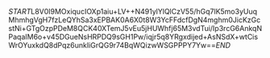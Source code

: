 $START$L8V0I9MOxiqucIOXp1aiu+LV++N491ylYlQlCzV55/hGq7lK5mo3yUuqMhmhgVgH7fzLeQYhSa3xEPBAK0A6X0t8W3YcFFdcfDgN4mghm0JicKzGcstNi+GTgOzpPDeM8QCK40XTemJ5vEu5jHUWhfj65M3vdTui/Ip3rcG6AnkqNPaqaIM6o+v45DGueNsHRPDQ9sGH1Pw/iqjr5q8YRgxdijed+AsNSdX+wtCisWrOYuxkdQ8dPqz6unkIiGrQG9r74BqWQizwWSGPPPY7Yw==$END$